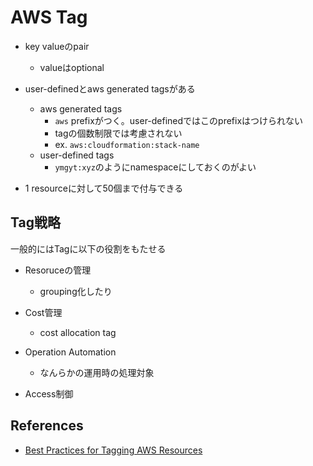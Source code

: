 # AWS Tag

* key valueのpair
  * valueはoptional

* user-definedとaws generated tagsがある
  * aws generated tags
    * `aws` prefixがつく。user-definedではこのprefixはつけられない
    * tagの個数制限では考慮されない
    * ex. `aws:cloudformation:stack-name`
  * user-defined tags
    * `ymgyt:xyz`のようにnamespaceにしておくのがよい

* 1 resourceに対して50個まで付与できる


## Tag戦略

一般的にはTagに以下の役割をもたせる

* Resoruceの管理
  * grouping化したり

* Cost管理
  * cost allocation tag

* Operation Automation
  * なんらかの運用時の処理対象

* Access制御

## References

* [Best Practices for Tagging AWS Resources](https://docs.aws.amazon.com/whitepapers/latest/tagging-best-practices/tagging-best-practices.html)
